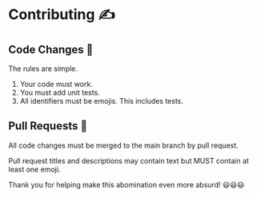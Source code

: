 # Contributing ✍️

## Code Changes 🤔

The rules are simple.

1. Your code must work.
2. You must add unit tests.
3. All identifiers must be emojis. This includes tests.

## Pull Requests 🤔

All code changes must be merged to the main branch by pull request.

Pull request titles and descriptions may contain text but MUST contain at least one emoji.

Thank you for helping make this abomination even more absurd!
😃😃😃
